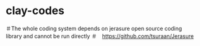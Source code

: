 # clay-codes
＃The whole coding system depends on jerasure open source coding library and cannot be run directly
＃　https://github.com/tsuraan/Jerasure
